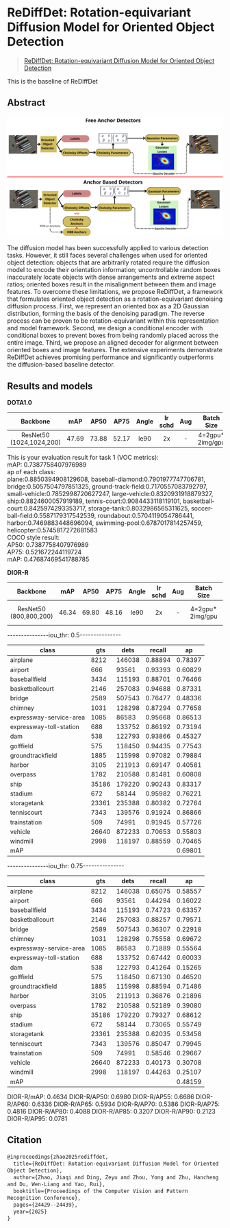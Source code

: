 # ReDiffDet: Rotation-equivariant Diffusion Model for Oriented Object Detection

> [ReDiffDet: Rotation-equivariant Diffusion Model for Oriented Object Detection](https://openaccess.thecvf.com/content/CVPR2025/html/Zhao_ReDiffDet_Rotation-equivariant_Diffusion_Model_for_Oriented_Object_Detection_CVPR_2025_paper.html)

<!-- [ALGORITHM] -->

This is the baseline of ReDiffDet

## Abstract

<div align=center>
<img src="https://github.com/jhlmarques/GauCho/blob/main/images/concept_gaucho.png" width="800"/>
</div>

The diffusion model has been successfully applied to various detection tasks. However, it still faces several challenges when used for oriented object detection: objects that are arbitrarily rotated require the diffusion model to encode their orientation information; uncontrollable random boxes inaccurately locate objects with dense arrangements and extreme aspect ratios; oriented boxes result in the misalignment between them and image features. To overcome these limitations, we propose ReDiffDet, a framework that formulates oriented object detection as a rotation-equivariant denoising diffusion process. First, we represent an oriented box as a 2D Gaussian distribution, forming the basis of the denoising paradigm. The reverse process can be proven to be rotation-equivariant within this representation and model framework. Second, we design a conditional encoder with conditional boxes to prevent boxes from being randomly placed across the entire image. Third, we propose an aligned decoder for alignment between oriented boxes and image features. The extensive experiments demonstrate ReDiffDet achieves promising performance and significantly outperforms the diffusion-based baseline detector.

## Results and models

**DOTA1.0**


|         Backbone         |  mAP  | AP50 | AP75 | Angle | lr schd |  Aug | Batch Size |                                                    Configs                                                     |                                                                                                                                                                              Download                                                                                                                                                                              |
| :----------------------: | :---: | :---: | :-----: | :------: | :------------: | :-: | :--------: | :------------------------------------------------------------------------------------------------------------: | :----------------------------------------------------------------------------------------------------------------------------------------------------------------------------------------------------------------------------------------------------------------------------------------------------------------------------------------------------------------: |
| ResNet50 (1024,1024,200) | 47.69 | 73.88  |   52.17    |   le90   |      2x      |  -  | 4=2gpu*<br>2img/gpu      | [GSDet_r50_b900_h2h4<br>_h2r1_r2r1_2x_dotav1.0.py](./configs/GSDet_r50_b900_h2h4_h2r1_r2r1_2x_dotav1.0.py) | [model](https://www.modelscope.cn/models/wokaikaixinxin/ai4rs/files) \| [log]() |

This is your evaluation result for task 1 (VOC metrics):  
mAP: 0.7387758407976989  
ap of each class:   
plane:0.8850394908129608, baseball-diamond:0.7901977747706781, bridge:0.5057504797851325, ground-track-field:0.7170557083792797, small-vehicle:0.7852998720627247, large-vehicle:0.8320931918879327, ship:0.8824600057919189, tennis-court:0.9084433118119101, basketball-court:0.8425974293353717, storage-tank:0.8032986565311625, soccer-ball-field:0.5587179317542539, roundabout:0.5704119054786441, harbor:0.7469883448696094, swimming-pool:0.6787017814257459, helicopter:0.5745817272681583  
COCO style result:  
AP50: 0.7387758407976989  
AP75: 0.521672244119724  
mAP: 0.47687469541788785



**DIOR-R**


|         Backbone         |  mAP  | AP50 | AP75 | Angle | lr schd |  Aug | Batch Size |                                                    Configs                                                     |                                                                                                                                                                              Download                                                                                                                                                                              |
| :----------------------: | :---: | :---: | :-----: | :------: | :------------: | :-: | :--------: | :------------------------------------------------------------------------------------------------------------: | :----------------------------------------------------------------------------------------------------------------------------------------------------------------------------------------------------------------------------------------------------------------------------------------------------------------------------------------------------------------: |
| ResNet50 (800,800,200) | 46.34 | 69.80  |   48.16    |   le90   |      2x      |  -  | 4=2gpu*<br>2img/gpu      | [GSDet_r50_b900_h2h4<br>_h2r1_r2r1_2x_dior.py](./configs/GSDet_r50_b900_h2h4_h2r1_r2r1_2x_dior.py) | [model](https://www.modelscope.cn/models/wokaikaixinxin/ai4rs/files) \| [log](https://www.modelscope.cn/models/wokaikaixinxin/ai4rs/resolve/master/GSDet_baseline/GSDet_r50_b900_h2h4_h2r1_r2r1_2x_dior/20241208_124846/20241208_124846.log) \| [results](https://www.modelscope.cn/models/wokaikaixinxin/ai4rs/resolve/master/GSDet_baseline/GSDet_r50_b900_h2h4_h2r1_r2r1_2x_dior/20250704_182754/20250704_182754.log) |


---------------iou_thr: 0.5---------------

| class                   | gts   | dets   | recall  | ap      |
|-------------------------|-------|--------|---------|---------|
| airplane                | 8212  | 146038 | 0.88894 | 0.78397 |
| airport                 | 666   | 93561  | 0.93393 | 0.60829 |
| baseballfield           | 3434  | 115193 | 0.88701 | 0.76466 |
| basketballcourt         | 2146  | 257083 | 0.94688 | 0.87331 |
| bridge                  | 2589  | 507543 | 0.76477 | 0.48336 |
| chimney                 | 1031  | 128298 | 0.87294 | 0.77658 |
| expressway-service-area | 1085  | 86583  | 0.95668 | 0.86513 |
| expressway-toll-station | 688   | 133752 | 0.86192 | 0.73194 |
| dam                     | 538   | 122793 | 0.93866 | 0.45327 |
| golffield               | 575   | 118450 | 0.94435 | 0.77543 |
| groundtrackfield        | 1885  | 115998 | 0.97082 | 0.79884 |
| harbor                  | 3105  | 211913 | 0.69147 | 0.40581 |
| overpass                | 1782  | 210588 | 0.81481 | 0.60808 |
| ship                    | 35186 | 179220 | 0.90243 | 0.83317 |
| stadium                 | 672   | 58144  | 0.95982 | 0.76221 |
| storagetank             | 23361 | 235388 | 0.80382 | 0.72764 |
| tenniscourt             | 7343  | 139576 | 0.91924 | 0.86866 |
| trainstation            | 509   | 74991  | 0.91945 | 0.57726 |
| vehicle                 | 26640 | 872233 | 0.70653 | 0.55803 |
| windmill                | 2998  | 118197 | 0.88559 | 0.70465 |
| mAP                     |       |        |         | 0.69801 |

---------------iou_thr: 0.75---------------

| class                   | gts   | dets   | recall  | ap      |
|-------------------------|-------|--------|---------|---------|
| airplane                | 8212  | 146038 | 0.65075 | 0.58557 |
| airport                 | 666   | 93561  | 0.44294 | 0.16022 |
| baseballfield           | 3434  | 115193 | 0.74723 | 0.63357 |
| basketballcourt         | 2146  | 257083 | 0.88257 | 0.79571 |
| bridge                  | 2589  | 507543 | 0.36307 | 0.22918 |
| chimney                 | 1031  | 128298 | 0.75558 | 0.69672 |
| expressway-service-area | 1085  | 86583  | 0.71889 | 0.55564 |
| expressway-toll-station | 688   | 133752 | 0.67442 | 0.60033 |
| dam                     | 538   | 122793 | 0.41264 | 0.15265 |
| golffield               | 575   | 118450 | 0.67130 | 0.46520 |
| groundtrackfield        | 1885  | 115998 | 0.88594 | 0.71486 |
| harbor                  | 3105  | 211913 | 0.36876 | 0.21896 |
| overpass                | 1782  | 210588 | 0.52189 | 0.39080 |
| ship                    | 35186 | 179220 | 0.79327 | 0.68612 |
| stadium                 | 672   | 58144  | 0.73065 | 0.55749 |
| storagetank             | 23361 | 235388 | 0.62035 | 0.53458 |
| tenniscourt             | 7343  | 139576 | 0.85047 | 0.79945 |
| trainstation            | 509   | 74991  | 0.58546 | 0.29667 |
| vehicle                 | 26640 | 872233 | 0.40173 | 0.30708 |
| windmill                | 2998  | 118197 | 0.44263 | 0.25107 |
| mAP                     |       |        |         | 0.48159 |

DIOR-R/mAP: 0.4634  DIOR-R/AP50: 0.6980  DIOR-R/AP55: 0.6686  DIOR-R/AP60: 0.6336  DIOR-R/AP65: 0.5934  DIOR-R/AP70: 0.5386  DIOR-R/AP75: 0.4816  DIOR-R/AP80: 0.4088  DIOR-R/AP85: 0.3207  DIOR-R/AP90: 0.2123  DIOR-R/AP95: 0.0781

## Citation

```
@inproceedings{zhao2025rediffdet,
  title={ReDiffDet: Rotation-equivariant Diffusion Model for Oriented Object Detection},
  author={Zhao, Jiaqi and Ding, Zeyu and Zhou, Yong and Zhu, Hancheng and Du, Wen-Liang and Yao, Rui},
  booktitle={Proceedings of the Computer Vision and Pattern Recognition Conference},
  pages={24429--24439},
  year={2025}
}
```
